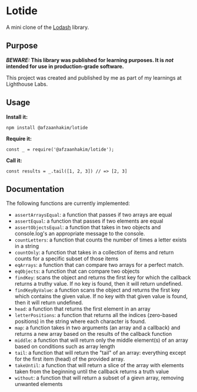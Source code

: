 # Lotide

A mini clone of the [Lodash](https://lodash.com) library.

## Purpose

**_BEWARE:_ This library was published for learning purposes. It is _not_ intended for use in production-grade software.**

This project was created and published by me as part of my learnings at Lighthouse Labs. 

## Usage

**Install it:**

`npm install @afzaanhakim/lotide`

**Require it:**

`const _ = require('@afzaanhakim/lotide');`

**Call it:**

`const results = _.tail([1, 2, 3]) // => [2, 3]`

## Documentation

The following functions are currently implemented:

* `assertArraysEqual`: a function that passes if two arrays are equal
* `assertEqual`: a function that passes if two elements are equal
* `assertObjectsEqual`: a function that takes in two objects and console.log's an appropriate message to the console.
* `countLetters`: a function that counts the number of times a letter exists in a string
* `countOnly`: a function that takes in a collection of items and return counts for a specific subset of those items
* `eqArrays`: a function that can compare two arrays for a perfect match.
* `eqObjects`: a function that can compare two objects
* `findKey`: scans the object and returns the first key for which the callback returns a truthy value. If no key is found, then it will return undefined.
* `findKeyByValue`: a function scans the object and returns the first key which contains the given value. If no key with that given value is found, then it will return undefined.
* `head`: a function that returns the first element in an array
* `letterPositions`: a function that returns  all the indices (zero-based positions) in the string where each character is found.
* `map`: a function takes in two arguments (an array and a callback) and returns a new array based on the results of the callback function
* `middle`: a function that will return only the middle element(s) of an array based on conditions such as array length
* `tail`: a function that will return the "tail" of an array: everything except for the first item (head) of the provided array.
* `takeUntil`: a function that will return a slice of the array with elements taken from the beginning until the callback returns a truth value
* `without`: a function that will return a subset of a gievn array, removing unwanted elements






